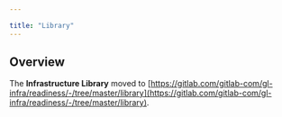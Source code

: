 ```yaml
---

title: "Library"
---
```








## Overview

The **Infrastructure Library** moved to [https://gitlab.com/gitlab-com/gl-infra/readiness/-/tree/master/library](https://gitlab.com/gitlab-com/gl-infra/readiness/-/tree/master/library).
